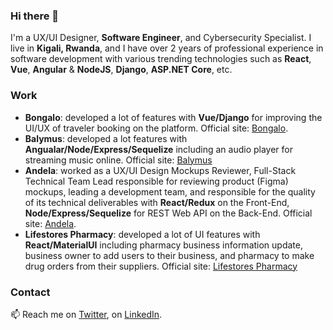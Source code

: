 ### Hi there 👋

<!--
**placiderapson/placiderapson** is a ✨ _special_ ✨ repository because its `README.md` (this file) appears on your GitHub profile.

Here are some ideas to get you started:

- 🔭 I’m currently working on ...
- 🌱 I’m currently learning ...
- 👯 I’m looking to collaborate on ...
- 🤔 I’m looking for help with ...
- 💬 Ask me about ...
- 📫 How to reach me: ...
- 😄 Pronouns: ...
- ⚡ Fun fact: ...
-->

I'm a UX/UI Designer, **Software Engineer**, and Cybersecurity Specialist. I live in **Kigali, Rwanda**, and I have over 2 years of professional experience in software development with various trending technologies such as **React**, **Vue**, **Angular** & **NodeJS**, **Django**, **ASP.NET Core**, etc.


### Work
- **Bongalo**: developed a lot of features with **Vue/Django** for improving the UI/UX of traveler booking on the platform. Official site: [Bongalo](https://bongalo.co/).
- **Balymus**: developed a lot features with **Angualar/Node/Express/Sequelize** including an audio player for streaming music online. Official site: [Balymus](https://www.balymus.com/)
- **Andela**: worked as a UX/UI Design Mockups Reviewer, Full-Stack Technical Team Lead responsible for reviewing product (Figma) mockups, leading a development team, and responsible for the quality of its technical deliverables with **React/Redux** on the Front-End, **Node/Express/Sequelize** for REST Web API on the Back-End.  Official site: [Andela](https://andela.com/).
- **Lifestores Pharmacy**: developed a lot of UI features with **React/MaterialUI** including pharmacy business information update, business owner to add users to their business, and pharmacy to make drug orders from their suppliers. Official site: [Lifestores Pharmacy](https://lifestorespharmacy.com/)


### Contact

📫 Reach me on [Twitter](https://twitter.com/placiderapson), on [LinkedIn](https://www.linkedin.com/in/placiderapson/).


